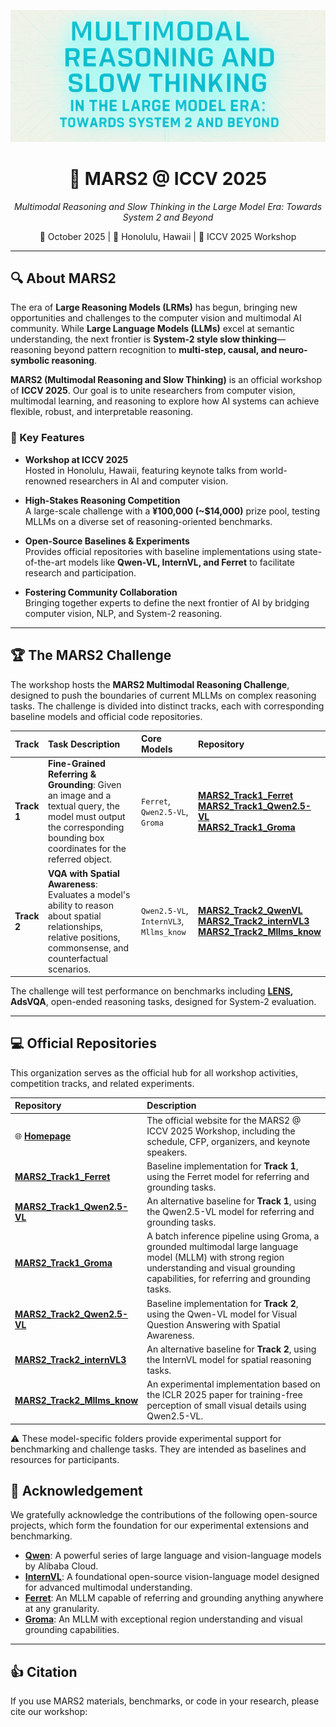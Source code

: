 ![Cover](./cover.png)

<div align="center">
  <h1>🌌 MARS2 @ ICCV 2025</h1>
  <p><i>Multimodal Reasoning and Slow Thinking in the Large Model Era: Towards System 2 and Beyond</i></p>
  <p>
    📅 October 2025 | 📍 Honolulu, Hawaii | 📖 ICCV 2025 Workshop  
  </p>
</div>


---

## 🔍 About MARS2

The era of **Large Reasoning Models (LRMs)** has begun, bringing new opportunities and challenges to the computer vision and multimodal AI community. While **Large Language Models (LLMs)** excel at semantic understanding, the next frontier is **System-2 style slow thinking**—reasoning beyond pattern recognition to **multi-step, causal, and neuro-symbolic reasoning**.

**MARS2 (Multimodal Reasoning and Slow Thinking)** is an official workshop of **ICCV 2025**. Our goal is to unite researchers from computer vision, multimodal learning, and reasoning to explore how AI systems can achieve flexible, robust, and interpretable reasoning.

### 🌟 Key Features

- **Workshop at ICCV 2025**  
  Hosted in Honolulu, Hawaii, featuring keynote talks from world-renowned researchers in AI and computer vision.

- **High-Stakes Reasoning Competition**  
  A large-scale challenge with a **¥100,000 (~$14,000)** prize pool, testing MLLMs on a diverse set of reasoning-oriented benchmarks.

- **Open-Source Baselines & Experiments**  
  Provides official repositories with baseline implementations using state-of-the-art models like **Qwen-VL, InternVL, and Ferret** to facilitate research and participation.

- **Fostering Community Collaboration**  
  Bringing together experts to define the next frontier of AI by bridging computer vision, NLP, and System-2 reasoning.

---

## 🏆 The MARS2 Challenge

The workshop hosts the **MARS2 Multimodal Reasoning Challenge**, designed to push the boundaries of current MLLMs on complex reasoning tasks. The challenge is divided into distinct tracks, each with corresponding baseline models and official code repositories.

| Track | Task Description | Core Models | Repository |
| :--- | :--- | :--- | :--- |
| **Track 1** | **Fine-Grained Referring & Grounding**: Given an image and a textual query, the model must output the corresponding bounding box coordinates for the referred object. | `Ferret`, `Qwen2.5-VL`, `Groma` | [**MARS2_Track1_Ferret**](https://github.com/your-username/MARS2_Track1_Ferret) <br/>[**MARS2_Track1_Qwen2.5-VL**](https://github.com/mars2workshop/MARS2_Track1_Qwen2.5-VL)<br/>[**MARS2_Track1_Groma**](https://github.com/mars2workshop/MARS2_Track1_Groma)|
| **Track 2** | **VQA with Spatial Awareness**: Evaluates a model's ability to reason about spatial relationships, relative positions, commonsense, and counterfactual scenarios. | `Qwen2.5-VL`, `InternVL3`, `Mllms_know` | [**MARS2_Track2_QwenVL**](https://github.com/your-username/MARS2_Track2_Qwen2.5-VL)<br/>[**MARS2_Track2_internVL3**](https://github.com/mars2workshop/MARS2_Track2_InternVL3) <br/>[**MARS2_Track2_Mllms_know**](https://github.com/mars2workshop/MARS2_Track2_Mllms_know)|

The challenge will test performance on benchmarks including **[LENS](https://arxiv.org/abs/2505.15616), AdsVQA**, open-ended reasoning tasks, designed for System-2 evaluation.

---

## 💻 Official Repositories

This organization serves as the official hub for all workshop activities, competition tracks, and related experiments.

| Repository | Description |
| :--- | :--- |
| 🌐 [**Homepage**](https://mars2workshop.github.io/iccv2025/) | The official website for the MARS2 @ ICCV 2025 Workshop, including the schedule, CFP, organizers, and keynote speakers. |
| [**MARS2_Track1_Ferret**](https://github.com/your-username/MARS2_Track1_Ferret) | Baseline implementation for **Track 1**, using the Ferret model for referring and grounding tasks. |
| [**MARS2_Track1_Qwen2.5-VL**](https://github.com/mars2workshop/MARS2_Track1_Qwen2.5-VL) | An alternative baseline for **Track 1**, using the Qwen2.5-VL model for referring and grounding tasks. |
| [**MARS2_Track1_Groma**](https://github.com/mars2workshop/MARS2_Track1_Groma)| A batch inference pipeline using Groma, a grounded multimodal large language model (MLLM) with strong region understanding and visual grounding capabilities, for referring and grounding tasks. |
| [**MARS2_Track2_Qwen2.5-VL**](https://github.com/your-username/MARS2_Track2_Qwen2.5-VL) | Baseline implementation for **Track 2**, using the Qwen-VL model for Visual Question Answering with Spatial Awareness. |
| [**MARS2_Track2_internVL3**](https://github.com/your-username/MARS2_Track2_internVL3) | An alternative baseline for **Track 2**, using the InternVL model for spatial reasoning tasks. |
| [**MARS2_Track2_Mllms_know**](https://github.com/mars2workshop/MARS2_Track2_Mllms_know) | An experimental implementation based on the ICLR 2025 paper for training-free perception of small visual details using Qwen2.5-VL. |


⚠️ These model-specific folders provide experimental support for benchmarking and challenge tasks. They are intended as baselines and resources for participants.



## 🙏 Acknowledgement

We gratefully acknowledge the contributions of the following open-source projects, which form the foundation for our experimental extensions and benchmarking.

- **[Qwen](https://qwenlm.github.io/)**: A powerful series of large language and vision-language models by Alibaba Cloud.
- **[InternVL](https://internvl.github.io/)**: A foundational open-source vision-language model designed for advanced multimodal understanding.
- **[Ferret](https://github.com/apple/ml-ferret)**: An MLLM capable of referring and grounding anything anywhere at any granularity.
- **[Groma](fhttps://github.com/FoundationVision/Groma/)**: An MLLM with exceptional region understanding and visual grounding capabilities.

---

## 👍 Citation

If you use MARS2 materials, benchmarks, or code in your research, please cite our workshop:



